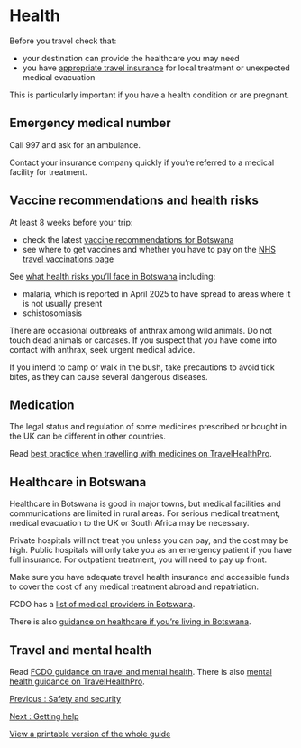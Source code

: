 # Health

Before you travel check that:

* your destination can provide the healthcare you may need
* you have [appropriate travel insurance](https://www.gov.uk/guidance/foreign-travel-insurance) for local treatment or unexpected medical evacuation

This is particularly important if you have a health condition or are pregnant.

## Emergency medical number

Call 997 and ask for an ambulance.

Contact your insurance company quickly if you’re referred to a medical facility for treatment.

## Vaccine recommendations and health risks

At least 8 weeks before your trip:

* check the latest [vaccine recommendations for Botswana](https://travelhealthpro.org.uk/country/33/botswana#Vaccine_Recommendations)
* see where to get vaccines and whether you have to pay on the [NHS travel vaccinations page](https://www.nhs.uk/conditions/travel-vaccinations/)

See [what health risks you’ll face in Botswana](https://travelhealthpro.org.uk/country/33/botswana) including:

* malaria, which is reported in April 2025 to have spread to areas where it is not usually present
* schistosomiasis

There are occasional outbreaks of anthrax among wild animals. Do not touch dead animals or carcases. If you suspect that you have come into contact with anthrax, seek urgent medical advice.

If you intend to camp or walk in the bush, take precautions to avoid tick bites, as they can cause several dangerous diseases.

## Medication

The legal status and regulation of some medicines prescribed or bought in the UK can be different in other countries.

Read [best practice when travelling with medicines on TravelHealthPro](https://travelhealthpro.org.uk/factsheet/43/medicines-abroad).

## Healthcare in Botswana

Healthcare in Botswana is good in major towns, but medical facilities and communications are limited in rural areas. For serious medical treatment, medical evacuation to the UK or South Africa may be necessary.

Private hospitals will not treat you unless you can pay, and the cost may be high. Public hospitals will only take you as an emergency patient if you have full insurance. For outpatient treatment, you will need to pay up front.

Make sure you have adequate travel health insurance and accessible funds to cover the cost of any medical treatment abroad and repatriation.

FCDO has a [list of medical providers in Botswana](https://www.gov.uk/government/publications/botswana-list-of-medical-facilities/botswana-list-of-medical-facilities).

There is also [guidance on healthcare if you’re living in Botswana](https://www.gov.uk/guidance/living-in-botswana#healthcare-in-botswana).

## Travel and mental health

Read [FCDO guidance on travel and mental health](https://www.gov.uk/guidance/foreign-travel-advice-for-people-with-mental-health-issues). There is also [mental health guidance on TravelHealthPro](https://travelhealthpro.org.uk/factsheet/85/travelling-with-mental-health-conditions).

[Previous
:
Safety and security](/foreign-travel-advice/botswana/safety-and-security)

[Next
:
Getting help](/foreign-travel-advice/botswana/getting-help)

[View a printable version of the whole guide](/foreign-travel-advice/botswana/print)
